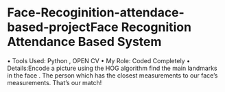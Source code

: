 # Face-Recoginition-attendace-based-projectFace Recognition Attendance Based System
• Tools Used: Python , OPEN CV
• My Role: Coded Completely
• Details:Encode a picture using the HOG algorithm find the main
landmarks in the face . The person which has the closest
measurements to our face’s measurements. That’s our match!
